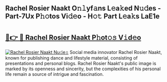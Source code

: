 ## Rachel Rosier Naakt O𝚗𝚕yf𝚊ns L𝚎a𝚔ed N𝚞𝚍es - Part-7Ux P𝚑𝚘tos Vi𝚍𝚎o - H𝚘𝚝 Part L𝚎a𝚔s LaE1e

# <h2><a href="http://kf1z8sj.oniu.top/?m=Rachel+Rosier+Naakt">🔗👉 🔴 Rachel Rosier Naakt P𝚑ot𝚘𝚜 V𝚒d𝚎o</a></h2>

[![Rachel Rosier Naakt Nu𝚍e𝚜](https://i.imgur.com/0qMVB7G.gif)](http://kf1z8sj.oniu.top/?m=Rachel+Rosier+Naakt)
Social media innovator Rachel Rosier Naakt, known for publishing dance and lifestyle material, consisting of presentations and personal blogs. Rachel Rosier Naakt's public image is marked by its openness and sincerity, but the complexities of his personal life remain a source of intrigue and fascination.  
